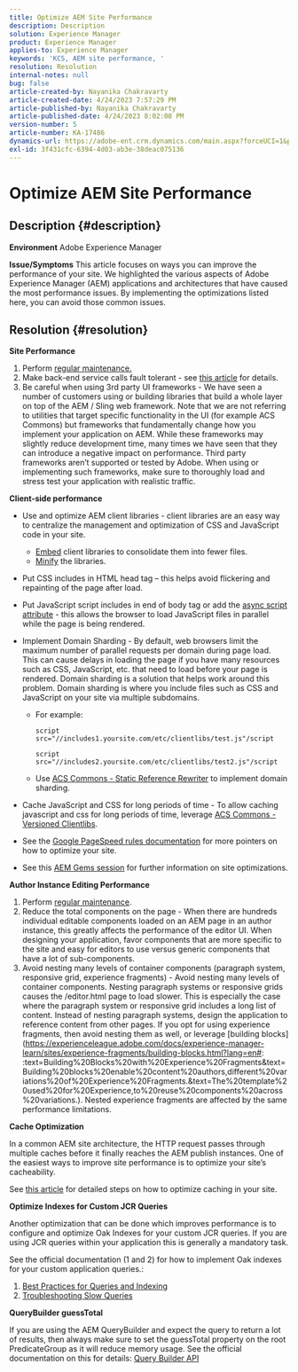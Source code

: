 ```yaml
---
title: Optimize AEM Site Performance
description: Description
solution: Experience Manager
product: Experience Manager
applies-to: Experience Manager
keywords: 'KCS, AEM site performance, '
resolution: Resolution
internal-notes: null
bug: false
article-created-by: Nayanika Chakravarty
article-created-date: 4/24/2023 7:57:29 PM
article-published-by: Nayanika Chakravarty
article-published-date: 4/24/2023 8:02:08 PM
version-number: 5
article-number: KA-17486
dynamics-url: https://adobe-ent.crm.dynamics.com/main.aspx?forceUCI=1&pagetype=entityrecord&etn=knowledgearticle&id=cd56c33a-dae2-ed11-a7c7-6045bd006239
exl-id: 3f431cfc-6394-4d03-ab3e-38deac075136
---
```

# Optimize AEM Site Performance

## Description {#description}

<b>Environment</b>
Adobe Experience Manager


<b>Issue/Symptoms</b>
This article focuses on ways you can improve the performance of your site. We highlighted the various aspects of Adobe Experience Manager (AEM) applications and architectures that have caused the most performance issues. By implementing the optimizations listed here, you can avoid those common issues.


## Resolution {#resolution}


<b>Site Performance</b>

1. Perform [regular maintenance.](https://experienceleague.adobe.com/docs/experience-manager-cloud-service/content/operations/maintenance.html?lang=en)
2. Make back-end service calls fault tolerant - see [this article](https://helpx.adobe.com/experience-manager/kb/backend-web-service-call-blocking-threads-AEM.html) for details.
3. Be careful when using 3rd party UI frameworks - We have seen a number of customers using or building libraries that build a whole layer on top of the AEM / Sling web framework. Note that we are not referring to utilities that target specific functionality in the UI (for example ACS Commons) but frameworks that fundamentally change how you implement your application on AEM. While these frameworks may slightly reduce development time, many times we have seen that they can introduce a negative impact on performance.
    Third party frameworks aren’t supported or tested by Adobe. When using or implementing such frameworks, make sure to thoroughly load and stress test your application with realistic traffic.


<b>Client-side performance</b>

- Use and optimize AEM client libraries - client libraries are an easy way to centralize the management and optimization of CSS and JavaScript code in your site.

    - [Embed](https://experienceleague.adobe.com/docs/experience-manager-release-information/aem-release-updates/previous-updates/aem-previous-versions.html) client libraries to consolidate them into fewer files.
    - [Minify](https://experienceleague.adobe.com/docs/experience-manager-release-information/aem-release-updates/previous-updates/aem-previous-versions.html) the libraries.
- Put CSS includes in HTML head tag – this helps avoid flickering and repainting of the page after load.
- Put JavaScript script includes in end of body tag or add the [async script attribute](https://github.com/nateyolles/aem-clientlib-async) - this allows the browser to load JavaScript files in parallel while the page is being rendered.
- Implement Domain Sharding - By default, web browsers limit the maximum number of parallel requests per domain during page load. This can cause delays in loading the page if you have many resources such as CSS, JavaScript, etc. that need to load before your page is rendered. Domain sharding is a solution that helps work around this problem. Domain sharding is where you include files such as CSS and JavaScript on your site via multiple subdomains.

    - For example:

        ```
        script src="//includes1.yoursite.com/etc/clientlibs/test.js"/script
        ```



        ```
        script src="//includes2.yoursite.com/etc/clientlibs/test2.js"/script
        ```
    - Use [ACS Commons - Static Reference Rewriter](https://adobe-consulting-services.github.io/acs-aem-commons/features/utils-and-apis/static-reference-rewriter/index.html) to implement domain sharding.
- Cache JavaScript and CSS for long periods of time - To allow caching javascript and css for long periods of time, leverage [ACS Commons - Versioned Clientlibs](https://adobe-consulting-services.github.io/acs-aem-commons/features/versioned-clientlibs/index.html).
- See the [Google PageSpeed rules documentation](https://developers.google.com/speed/docs/insights/rules) for more pointers on how to optimize your site.
- See this [AEM Gems session](https://experienceleague.adobe.com/#home) for further information on site optimizations.


<b>Author Instance Editing Performance</b>

1. Perform [regular maintenance](https://experienceleague.adobe.com/docs/experience-manager-cloud-service/content/operations/maintenance.html?lang=en).
2. Reduce the total components on the page - When there are hundreds individual editable components loaded on an AEM page in an author instance, this greatly affects the performance of the editor UI. When designing your application, favor components that are more specific to the site and easy for editors to use versus generic components that have a lot of sub-components.
3. Avoid nesting many levels of container components (paragraph system, responsive grid, experience fragments) - Avoid nesting many levels of container components. Nesting paragraph systems or responsive grids causes the /editor.html page to load slower. This is especially the case where the paragraph system or responsive grid includes a long list of content. Instead of nesting paragraph systems, design the application to reference content from other pages. If you opt for using experience fragments, then avoid nesting them as well, or leverage [building blocks](https://experienceleague.adobe.com/docs/experience-manager-learn/sites/experience-fragments/building-blocks.html?lang=en#: :text=Building%20Blocks%20with%20Experience%20Fragments&amp;text=Building%20blocks%20enable%20content%20authors,different%20variations%20of%20Experience%20Fragments.&amp;text=The%20template%20used%20for%20Experience,to%20reuse%20components%20across%20variations.). Nested experience fragments are affected by the same performance limitations.


<b>Cache Optimization</b>

In a common AEM site architecture, the HTTP request passes through multiple caches before it finally reaches the AEM publish instances. One of the easiest ways to improve site performance is to optimize your site’s cacheability.

See [this article](https://experienceleague.adobe.com/docs/experience-cloud-kcs/kbarticles/KA-17461.html?lang=en) for detailed steps on how to optimize caching in your site.

<b>Optimize Indexes for Custom JCR Queries</b>

Another optimization that can be done which improves performance is to configure and optimize Oak Indexes for your custom JCR queries. If you are using JCR queries within your application this is generally a mandatory task.

See the official documentation (1 and 2) for how to implement Oak indexes for your custom application queries.:

1. [Best Practices for Queries and Indexing](https://experienceleague.adobe.com/docs/experience-manager-65/deploying/practices/best-practices-for-queries-and-indexing.html?lang=en)
2. [Troubleshooting Slow Queries](https://experienceleague.adobe.com/docs/experience-manager-65/developing/bestpractices/troubleshooting-slow-queries.html?lang=en)


<b>QueryBuilder guessTotal</b>

If you are using the AEM QueryBuilder and expect the query to return a lot of results, then always make sure to set the guessTotal property on the root PredicateGroup as it will reduce memory usage. See the official documentation on this for details: [Query Builder API](https://experienceleague.adobe.com/docs/experience-manager-65/developing/platform/query-builder/querybuilder-api.html?lang=en#using-p-guesstotal-to-return-the-results)

